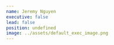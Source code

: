 ```yaml
---
name: Jeremy Nguyen
executive: false
lead: false
position: undefined 
image: ../assets/default_exec_image.png
---
```

